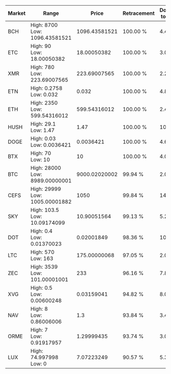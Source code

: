 | Market | Range | Price| Retracement | Doubles to 50% |
| --- | --- | --- | --- | --- |
| BCH | High: 8700<br />Low: 1096.43581521 | 1096.43581521 | 100.00 % | 4.47 |
| ETC | High: 90<br />Low: 18.00050382 | 18.00050382 | 100.00 % | 3.00 |
| XMR | High: 780<br />Low: 223.69007565 | 223.69007565 | 100.00 % | 2.24 |
| ETN | High: 0.2758<br />Low: 0.032 | 0.032 | 100.00 % | 4.81 |
| ETH | High: 2350<br />Low: 599.54316012 | 599.54316012 | 100.00 % | 2.46 |
| HUSH | High: 29.1<br />Low: 1.47 | 1.47 | 100.00 % | 10.40 |
| DOGE | High: 0.03<br />Low: 0.0036421 | 0.0036421 | 100.00 % | 4.62 |
| BTX | High: 70<br />Low: 10 | 10 | 100.00 % | 4.00 |
| BTC | High: 28000<br />Low: 8989.00000001 | 9000.02020002 | 99.94 % | 2.05 |
| CEFS | High: 29999<br />Low: 1005.00001882 | 1050 | 99.84 % | 14.76 |
| SKY | High: 103.5<br />Low: 10.09174099 | 10.90051564 | 99.13 % | 5.21 |
| DOT | High: 0.4<br />Low: 0.01370023 | 0.02001849 | 98.36 % | 10.33 |
| LTC | High: 570<br />Low: 163 | 175.00000068 | 97.05 % | 2.09 |
| ZEC | High: 3539<br />Low: 101.00001001 | 233 | 96.16 % | 7.81 |
| XVG | High: 0.5<br />Low: 0.00600248 | 0.03159041 | 94.82 % | 8.01 |
| NAV | High: 8<br />Low: 0.86006006 | 1.3 | 93.84 % | 3.41 |
| ORME | High: 7<br />Low: 0.91917957 | 1.29999435 | 93.74 % | 3.05 |
| LUX | High: 74.997998<br />Low: 0 | 7.07223249 | 90.57 % | 5.30 |
